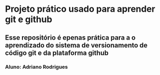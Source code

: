 # Projeto prático usado para aprender git e github
## Esse repositório é epenas prática para a o aprendizado do sistema de versionamento de código git e da plataforma github
### Aluno: Adriano Rodrigues